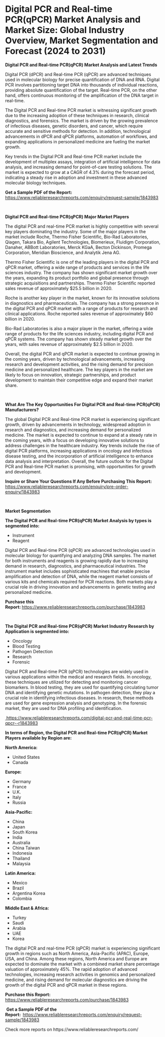 <p><h1>Digital PCR and Real-time PCR(qPCR) Market Analysis and Market Size: Global Industry Overview, Market Segmentation and Forecast (2024 to 2031)</h1></p><p><strong>Digital PCR and Real-time PCR(qPCR) Market Analysis and Latest Trends</strong></p>
<p><p>Digital PCR (dPCR) and Real-time PCR (qPCR) are advanced techniques used in molecular biology for precise quantification of DNA and RNA. Digital PCR involves partitioning target DNA into thousands of individual reactions, providing absolute quantification of the target. Real-time PCR, on the other hand, offers continuous monitoring of the amplification of the DNA target in real-time.</p><p>The Digital PCR and Real-time PCR market is witnessing significant growth due to the increasing adoption of these techniques in research, clinical diagnostics, and forensics. The market is driven by the growing prevalence of infectious diseases, genetic disorders, and cancer, which require accurate and sensitive methods for detection. In addition, technological advancements in dPCR and qPCR platforms, automation of workflows, and expanding applications in personalized medicine are fueling the market growth.</p><p>Key trends in the Digital PCR and Real-time PCR market include the development of multiplex assays, integration of artificial intelligence for data analysis, and increasing demand for point-of-care testing solutions. The market is expected to grow at a CAGR of 4.3% during the forecast period, indicating a steady rise in adoption and investment in these advanced molecular biology techniques.</p></p>
<p><strong>Get a Sample PDF of the Report:&nbsp;</strong> <a href="https://www.reliableresearchreports.com/enquiry/request-sample/1843983">https://www.reliableresearchreports.com/enquiry/request-sample/1843983</a></p>
<p>&nbsp;</p>
<p><strong>Digital PCR and Real-time PCR(qPCR) Major Market Players</strong></p>
<p><p>The digital PCR and real-time PCR market is highly competitive with several key players dominating the industry. Some of the major players in the market include Roche, Thermo Fisher Scientific, Bio-Rad Laboratories, Qiagen, Takara Bio, Agilent Technologies, Biomerieux, Fluidigm Corporation, Danaher, ABBott Laboratories, Merck KGaA, Becton Dickinson, Promega Corporation, Meridian Bioscience, and Analytik Jena AG.</p><p>Thermo Fisher Scientific is one of the leading players in the digital PCR and qPCR market, offering a wide range of products and services in the life sciences industry. The company has shown significant market growth over the years, expanding its product portfolio and global presence through strategic acquisitions and partnerships. Thermo Fisher Scientific reported sales revenue of approximately $25.5 billion in 2020.</p><p>Roche is another key player in the market, known for its innovative solutions in diagnostics and pharmaceuticals. The company has a strong presence in the digital PCR and qPCR market with a range of products for research and clinical applications. Roche reported sales revenue of approximately $60 billion in 2020.</p><p>Bio-Rad Laboratories is also a major player in the market, offering a wide range of products for the life sciences industry, including digital PCR and qPCR systems. The company has shown steady market growth over the years, with sales revenue of approximately $2.5 billion in 2020.</p><p>Overall, the digital PCR and qPCR market is expected to continue growing in the coming years, driven by technological advancements, increasing research and development activities, and the rising demand for precision medicine and personalized healthcare. The key players in the market are likely to focus on innovation, strategic partnerships, and product development to maintain their competitive edge and expand their market share.</p></p>
<p>&nbsp;</p>
<p><strong>What Are The Key Opportunities For Digital PCR and Real-time PCR(qPCR) Manufacturers?</strong></p>
<p><p>The global Digital PCR and Real-time PCR market is experiencing significant growth, driven by advancements in technology, widespread adoption in research and diagnostics, and increasing demand for personalized medicine. The market is expected to continue to expand at a steady rate in the coming years, with a focus on developing innovative solutions to address challenges in the healthcare industry. Key trends include the rise of digital PCR platforms, increasing applications in oncology and infectious disease testing, and the incorporation of artificial intelligence to enhance data analysis and interpretation. Overall, the future outlook for the Digital PCR and Real-time PCR market is promising, with opportunities for growth and development.</p></p>
<p><strong>Inquire or Share Your Questions If Any Before Purchasing This Report:</strong> <a href="https://www.reliableresearchreports.com/enquiry/pre-order-enquiry/1843983">https://www.reliableresearchreports.com/enquiry/pre-order-enquiry/1843983</a></p>
<p>&nbsp;</p>
<p><strong>Market Segmentation</strong></p>
<p><strong>The Digital PCR and Real-time PCR(qPCR) Market Analysis by types is segmented into:</strong></p>
<p><ul><li>Instrument</li><li>Reagent</li></ul></p>
<p><p>Digital PCR and Real-time PCR (qPCR) are advanced technologies used in molecular biology for quantifying and analyzing DNA samples. The market for both instruments and reagents is growing rapidly due to increasing demand in research, diagnostics, and pharmaceutical industries. The instrument market includes sophisticated machines that enable precise amplification and detection of DNA, while the reagent market consists of various kits and chemicals required for PCR reactions. Both markets play a crucial role in driving innovation and advancements in genetic testing and personalized medicine.</p></p>
<p><strong>Purchase this Report:&nbsp;</strong><a href="https://www.reliableresearchreports.com/purchase/1843983">https://www.reliableresearchreports.com/purchase/1843983</a></p>
<p>&nbsp;</p>
<p><strong>The Digital PCR and Real-time PCR(qPCR) Market Industry Research by Application is segmented into:</strong></p>
<p><ul><li>Oncology</li><li>Blood Testing</li><li>Pathogen Detection</li><li>Research</li><li>Forensic</li></ul></p>
<p><p>Digital PCR and Real-time PCR (qPCR) technologies are widely used in various applications within the medical and research fields. In oncology, these techniques are utilized for detecting and monitoring cancer biomarkers. In blood testing, they are used for quantifying circulating tumor DNA and identifying genetic mutations. In pathogen detection, they play a crucial role in identifying infectious diseases. In research, these methods are used for gene expression analysis and genotyping. In the forensic market, they are used for DNA profiling and identification.</p></p>
<p><a href="https://www.reliableresearchreports.com/digital-pcr-and-real-time-pcr-qpcr--r1843983">&nbsp;https://www.reliableresearchreports.com/digital-pcr-and-real-time-pcr-qpcr--r1843983</a></p>
<p><strong>In terms of Region, the Digital PCR and Real-time PCR(qPCR) Market Players available by Region are:</strong></p>
<p>
    <p> <strong> North America: </strong>
        <ul>
            <li>United States</li>
            <li>Canada</li>
        </ul>
        </p> 
    <p> <strong> Europe: </strong>
        <ul>
            <li>Germany</li>
            <li>France</li>
            <li>U.K.</li>
            <li>Italy</li>
            <li>Russia</li>
        </ul>
        </p> 
    <p> <strong> Asia-Pacific: </strong>
        <ul>
            <li>China</li>
            <li>Japan</li>
            <li>South Korea</li>
            <li>India</li>
            <li>Australia</li>
            <li>China Taiwan</li>
            <li>Indonesia</li>
            <li>Thailand</li>
            <li>Malaysia</li>
        </ul>
        </p> 
    <p> <strong> Latin America: </strong>
        <ul>
            <li>Mexico</li>
            <li>Brazil</li>
            <li>Argentina Korea</li>
            <li>Colombia</li>
        </ul>
        </p> 
    <p> <strong> Middle East & Africa: </strong>
        <ul>
            <li>Turkey</li>
            <li>Saudi</li>
            <li>Arabia</li>
            <li>UAE</li>
            <li>Korea</li>
        </ul>
    </p>
    </p>
<p><p>The digital PCR and real-time PCR (qPCR) market is experiencing significant growth in regions such as North America, Asia-Pacific (APAC), Europe, USA, and China. Among these regions, North America and Europe are expected to dominate the market with a combined market share percentage valuation of approximately 45%. The rapid adoption of advanced technologies, increasing research activities in genomics and personalized medicine, and rising demand for molecular diagnostics are driving the growth of the digital PCR and qPCR market in these regions.</p></p>
<p><strong>Purchase this Report: </strong><a href="https://www.reliableresearchreports.com/purchase/1843983">https://www.reliableresearchreports.com/purchase/1843983</a></p>
<p>&nbsp;<strong>Get a Sample PDF of the Report:&nbsp;&nbsp;</strong><a href="https://www.reliableresearchreports.com/enquiry/request-sample/1843983">https://www.reliableresearchreports.com/enquiry/request-sample/1843983</a></p>
<p><strong></strong></p>
<p>Check more reports on https://www.reliableresearchreports.com/</p>
